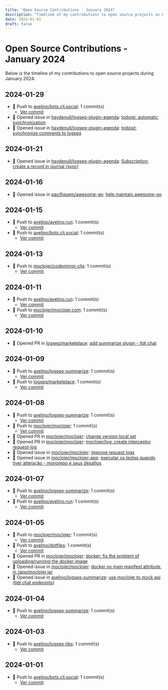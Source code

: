 ```yaml
---
title: "Open Source Contributions - January 2024"
description: "Timeline of my contributions to open source projects on GitHub during January 2024."
date: 2024-01-01
draft: false
---
```


# Open Source Contributions - January 2024

Below is the timeline of my contributions to open source projects during January 2024.

## 2024-01-29

- 🔨 Push to [avelino/bots.clj.social](https://github.com/avelino/bots.clj.social): 1 commit(s)
  - [Ver commit](https://github.com/avelino?tab=overview&from=2024-01-01&to=2024-01-31)
- 🐛 Opened issue in [haydenull/logseq-plugin-agenda](https://github.com/haydenull/logseq-plugin-agenda): [todoist: automatic synchronization](https://github.com/haydenull/logseq-plugin-agenda/issues/287)
- 🐛 Opened issue in [haydenull/logseq-plugin-agenda](https://github.com/haydenull/logseq-plugin-agenda): [todoist: synchronize comments to logseq](https://github.com/haydenull/logseq-plugin-agenda/issues/286)

## 2024-01-21

- 🐛 Opened issue in [haydenull/logseq-plugin-agenda](https://github.com/haydenull/logseq-plugin-agenda): [Subscription: create a record in journal (sync)](https://github.com/haydenull/logseq-plugin-agenda/issues/283)

## 2024-01-16

- 🐛 Opened issue in [pacifiquem/awesome-go](https://github.com/pacifiquem/awesome-go): [help maintain awesome-go](https://github.com/pacifiquem/awesome-go/issues/45)

## 2024-01-15

- 🔨 Push to [avelino/avelino.run](https://github.com/avelino/avelino.run): 1 commit(s)
  - [Ver commit](https://github.com/avelino?tab=overview&from=2024-01-01&to=2024-01-31)
- 🔨 Push to [avelino/bots.clj.social](https://github.com/avelino/bots.clj.social): 1 commit(s)
  - [Ver commit](https://github.com/avelino?tab=overview&from=2024-01-01&to=2024-01-31)

## 2024-01-13

- 🔨 Push to [moclojer/codemirror-cljs](https://github.com/moclojer/codemirror-cljs): 1 commit(s)
  - [Ver commit](https://github.com/avelino?tab=overview&from=2024-01-01&to=2024-01-31)

## 2024-01-11

- 🔨 Push to [avelino/avelino.run](https://github.com/avelino/avelino.run): 1 commit(s)
  - [Ver commit](https://github.com/avelino?tab=overview&from=2024-01-01&to=2024-01-31)
- 🔨 Push to [moclojer/moclojer.com](https://github.com/moclojer/moclojer.com): 1 commit(s)
  - [Ver commit](https://github.com/avelino?tab=overview&from=2024-01-01&to=2024-01-31)

## 2024-01-10

- 🔀 Opened PR in [logseq/marketplace](https://github.com/logseq/marketplace): [add summarize plugin - tldr.chat](https://github.com/logseq/marketplace/pull/512)

## 2024-01-09

- 🔨 Push to [avelino/logseq-summarize](https://github.com/avelino/logseq-summarize): 1 commit(s)
  - [Ver commit](https://github.com/avelino?tab=overview&from=2024-01-01&to=2024-01-31)
- 🔨 Push to [logseq/marketplace](https://github.com/logseq/marketplace): 1 commit(s)
  - [Ver commit](https://github.com/avelino?tab=overview&from=2024-01-01&to=2024-01-31)

## 2024-01-08

- 🔨 Push to [avelino/logseq-summarize](https://github.com/avelino/logseq-summarize): 1 commit(s)
  - [Ver commit](https://github.com/avelino?tab=overview&from=2024-01-01&to=2024-01-31)
- 🔨 Push to [moclojer/moclojer](https://github.com/moclojer/moclojer): 1 commit(s)
  - [Ver commit](https://github.com/avelino?tab=overview&from=2024-01-01&to=2024-01-31)
- 🔀 Opened PR in [moclojer/moclojer](https://github.com/moclojer/moclojer): [change version local set](https://github.com/moclojer/moclojer/pull/216)
- 🔀 Opened PR in [moclojer/moclojer](https://github.com/moclojer/moclojer): [moclojer/log: create interceptor request-log](https://github.com/moclojer/moclojer/pull/215)
- 🐛 Opened issue in [moclojer/moclojer](https://github.com/moclojer/moclojer): [improve request logs](https://github.com/moclojer/moclojer/issues/214)
- 🐛 Opened issue in [moclojer/moclojer-app](https://github.com/moclojer/moclojer-app): [executar os testes quando tiver alteração - monorepo e seus desafios](https://github.com/moclojer/moclojer-app/issues/150)

## 2024-01-07

- 🔨 Push to [avelino/logseq-summarize](https://github.com/avelino/logseq-summarize): 1 commit(s)
  - [Ver commit](https://github.com/avelino?tab=overview&from=2024-01-01&to=2024-01-31)
- 🔨 Push to [avelino/avelino.run](https://github.com/avelino/avelino.run): 1 commit(s)
  - [Ver commit](https://github.com/avelino?tab=overview&from=2024-01-01&to=2024-01-31)

## 2024-01-05

- 🔨 Push to [moclojer/moclojer](https://github.com/moclojer/moclojer): 1 commit(s)
  - [Ver commit](https://github.com/avelino?tab=overview&from=2024-01-01&to=2024-01-31)
- 🔨 Push to [avelino/dotfiles](https://github.com/avelino/dotfiles): 1 commit(s)
  - [Ver commit](https://github.com/avelino?tab=overview&from=2024-01-01&to=2024-01-31)
- 🔀 Opened PR in [moclojer/moclojer](https://github.com/moclojer/moclojer): [docker: fix the problem of uploading/running the docker image](https://github.com/moclojer/moclojer/pull/211)
- 🐛 Opened issue in [moclojer/moclojer](https://github.com/moclojer/moclojer): [docker no main manifest attribute, in /app/moclojer.jar](https://github.com/moclojer/moclojer/issues/210)
- 🐛 Opened issue in [avelino/logseq-summarize](https://github.com/avelino/logseq-summarize): [use moclojer to mock api (tldr.chat endpoints)](https://github.com/avelino/logseq-summarize/issues/2)

## 2024-01-04

- 🔨 Push to [avelino/logseq-summarize](https://github.com/avelino/logseq-summarize): 1 commit(s)
  - [Ver commit](https://github.com/avelino?tab=overview&from=2024-01-01&to=2024-01-31)

## 2024-01-03

- 🔨 Push to [avelino/logseq-libs](https://github.com/avelino/logseq-libs): 1 commit(s)
  - [Ver commit](https://github.com/avelino?tab=overview&from=2024-01-01&to=2024-01-31)

## 2024-01-01

- 🔨 Push to [avelino/bots.clj.social](https://github.com/avelino/bots.clj.social): 1 commit(s)
  - [Ver commit](https://github.com/avelino?tab=overview&from=2024-01-01&to=2024-01-31)

